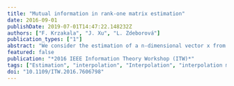```yaml
---
title: "Mutual information in rank-one matrix estimation"
date: 2016-09-01
publishDate: 2019-07-01T14:47:22.148232Z
authors: ["F. Krzakala", "J. Xu", "L. Zdeborová"]
publication_types: ["1"]
abstract: "We consider the estimation of a n-dimensional vector x from the knowledge of noisy and possibility non-linear element-wise measurements of xxT, a very generic problem that contains, e.g. stochastic 2-block model, submatrix localization or the spike perturbation of random matrices. Using an interpolation method proposed by Guerra [1] and later refined by Korada and Macris [2], we prove that the Bethe mutual information (related to the Bethe free energy and conjectured to be exact by Lesieur et al. [3] on the basis of the non-rigorous cavity method) always yields an upper bound to the exact mutual information. A lower bound is also provided using a similar technique. For concreteness, we illustrate our findings on the sparse PCA problem, and observe that (a) our bounds match for a large region of parameters and (b) that there exists a phase transition in a region where the spectrum remains uninformative. While we present only the case of rank-one symmetric matrix estimation, our proof technique is readily extendable to low-rank symmetric matrix or low-rank symmetric tensor estimation."
featured: false
publication: "*2016 IEEE Information Theory Workshop (ITW)*"
tags: ["Estimation", "interpolation", "Interpolation", "interpolation method", "low-rank symmetric tensor estimation", "matrix algebra", "mutual information", "Mutual information", "Noise measurement", "Numerical models", "principal component analysis", "random matrices", "rank-one symmetric matrix estimation", "sparse PCA problem", "Symmetric matrices", "Upper bound"]
doi: "10.1109/ITW.2016.7606798"
---
```


